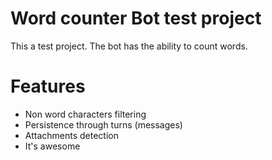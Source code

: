 ﻿# Word counter Bot test project
This a test project. The bot has the ability to count words.

# Features
- Non word characters filtering
- Persistence through turns (messages)
- Attachments detection
- It's awesome